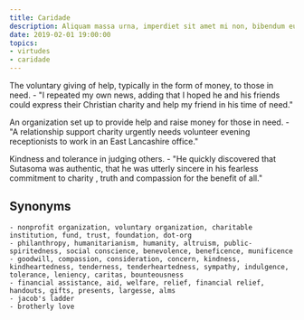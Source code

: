 ```yaml
---
title: Caridade
description: Aliquam massa urna, imperdiet sit amet mi non, bibendum euismod est.
date: 2019-02-01 19:00:00
topics: 
- virtudes
- caridade
---
```


The voluntary giving of help, typically in the form of money, to those in need.
	- "I repeated my own news, adding that I hoped he and his friends could express their Christian charity and help my friend in his time of need."

An organization set up to provide help and raise money for those in need.
	- "A relationship support charity urgently needs volunteer evening receptionists to work in an East Lancashire office."

Kindness and tolerance in judging others.
	- "He quickly discovered that Sutasoma was authentic, that he was utterly sincere in his fearless commitment to charity , truth and compassion for the benefit of all."

## Synonyms
	- nonprofit organization, voluntary organization, charitable institution, fund, trust, foundation, dot-org
	- philanthropy, humanitarianism, humanity, altruism, public-spiritedness, social conscience, benevolence, beneficence, munificence
	- goodwill, compassion, consideration, concern, kindness, kindheartedness, tenderness, tenderheartedness, sympathy, indulgence, tolerance, leniency, caritas, bounteousness
	- financial assistance, aid, welfare, relief, financial relief, handouts, gifts, presents, largesse, alms
	- jacob's ladder
	- brotherly love


